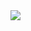 <img src="https://img.shields.io/badge/flask-3178C6?style=flat-square&logo=flask&logoColor=white"/>
